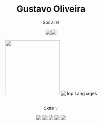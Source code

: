 <h1 align="center">Gustavo Oliveira</h1>
<div style="padding-left: auto" align="center">
   <p>Social 🌐</p>
   <a href="https://www.linkedin.com/in/gustavo-oliveira-778288250/">
      <img src="https://img.shields.io/badge/LinkedIn-0077B5?style=for-the-badge&logo=linkedin&logoColor=white"/>
   </a>
   <a href="mailto: gustavoantunes64@outlook.com">
      <img src="https://img.shields.io/badge/-EMail-%23333?style=for-the-badge&logo=microsoft-outlook&logoColor=white"  target="_blank"/>
   </a>
</div>

<br/>

<div align="center">
 <img height="180em" src="http://github-profile-summary-cards.vercel.app/api/cards/stats?username=GustavoAntunes07&theme=2077"/>
 <img src="http://github-profile-summary-cards.vercel.app/api/cards/most-commit-language?username=GustavoAntunes07&theme=2077" alt="Top Languages"/>
</div>


<div align="center" style="display: inline_block"><br>
   <p>Skills 💡</p>
   <img src="https://img.shields.io/badge/HTML5-E34F26?style=for-the-badge&logo=html5&logoColor=white"/>
   <img src="https://img.shields.io/badge/CSS3-1572B6?style=for-the-badge&logo=css3&logoColor=white"/>
   <img src="https://img.shields.io/badge/JavaScript-323330?style=for-the-badge&logo=javascript&logoColor=F7DF1E"/>
   <img src="https://img.shields.io/badge/React-20232A?style=for-the-badge&logo=react&logoColor=61DAFB"/>
   <img src="https://img.shields.io/badge/React_Native-20232A?style=for-the-badge&logo=react&logoColor=61DAFB"/>
</div>
